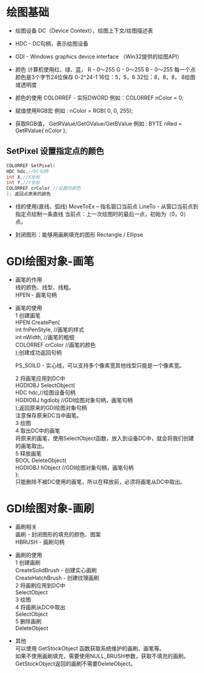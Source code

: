 # 绘图基础

- 绘图设备 DC（Device Context），绘图上下文/绘图描述表
- HDC - DC句柄，表示绘图设备
- GDI - Windows graphics device interface （Win32提供的绘图API）
- 颜色
  计算机使用红、绿、蓝，
  R - 0～255
  G - 0～255
  B - 0～255
  每一个点颜色是3个字节24位保存 0-2^24-1
  16位：5，5，6
  32位：8，8，8， 8绘图或透明度

- 颜色的使用
  COLORREF - 实际DWORD
  例如：COLORREF nColor = 0;

- 赋值使用RGB宏
  例如 : nColor = RGB( 0, 0, 255);

- 获取RGB值，
  GetRValue/GetGValue/GetBValue
  例如 : BYTE nRed = GetRValue( nColor );

## SetPixel 设置指定点的颜色

```c
COLORREF SetPixel(
HDC hdc,//DC句柄
int X,//X坐标
int Y,//Y坐标
COLORREF crColor //设置的颜色
); 返回点原来的颜色
```

- 线的使用(直线、弧线)
  MoveToEx – 指名窗口当前点
  LineTo - 从窗口当前点到指定点绘制一条直线
  当前点：上一次绘图时的最后一点，初始为（0，0）点。

- 封闭图形：能够用画刷填充的图形
  Rectangle / Ellipse

# GDI绘图对象-画笔

- 画笔的作用  
  线的颜色、线型、线粗。  
  HPEN - 画笔句柄
- 画笔的使用  
  1 创建画笔  
  HPEN CreatePen(  
  int fnPenStyle, //画笔的样式  
  int nWidth, //画笔的粗细  
  COLORREF crColor //画笔的颜色  
  );创建成功返回句柄

  PS_SOILD - 实心线，可以支持多个像素宽其他线型只能是一个像素宽。

  2 将画笔应用到DC中  
  HGDIOBJ SelectObject(  
  HDC hdc,//绘图设备句柄  
  HGDIOBJ hgdiobj //GDI绘图对象句柄，画笔句柄  
  );返回原来的GDI绘图对象句柄  
  注意保存原来DC当中画笔。  
  3 绘图  
  4 取出DC中的画笔  
  将原来的画笔，使用SelectObject函数，放入到设备DC中，就会将我们创建的画笔取出。  
  5 释放画笔  
  BOOL DeleteObject(  
  HGDIOBJ hObject //GDI绘图对象句柄，画笔句柄  
  );  
  只能删除不被DC使用的画笔，所以在释放前，必须将画笔从DC中取出。

# GDI绘图对象-画刷

- 画刷相关  
  画刷 - 封闭图形的填充的颜色、图案  
  HBRUSH - 画刷句柄
- 画刷的使用  
  1 创建画刷  
  CreateSolidBrush - 创建实心画刷  
  CreateHatchBrush - 创建纹理画刷  
  2 将画刷应用到DC中  
  SelectObject  
  3 绘图  
  4 将画刷从DC中取出  
  SelectObject  
  5 删除画刷  
  DeleteObject

- 其他  
  可以使用 GetStockObject 函数获取系统维护的画刷、画笔等。  
  如果不使用画刷填充，需要使用NULL_BRUSH参数，获取不填充的画刷。  
  GetStockObject返回的画刷不需要DeleteObject。  










